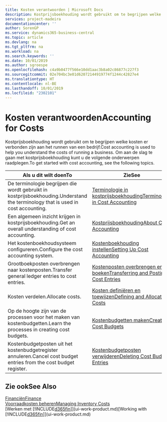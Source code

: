 ```yaml
---
title: Kosten verantwoorden | Microsoft Docs
description: Kostprijsboekhouding wordt gebruikt om te begrijpen welke kosten er verbonden zijn aan het runnen van een bedrijf. Om aan de slag te gaan met kostprijsboekhouding kunt u de volgende onderwerpen raadplegen.
services: project-madeira
documentationcenter: ''
author: SorenGP
ms.service: dynamics365-business-central
ms.topic: article
ms.devlang: na
ms.tgt_pltfrm: na
ms.workload: na
ms.search.keywords: ''
ms.date: 10/01/2019
ms.author: sgroespe
ms.openlocfilehash: c4a9b0477f566e10dd1aac3b8a02c86877c227f3
ms.sourcegitcommit: 02e704bc3e01d62072144919774f1244c42827e4
ms.translationtype: HT
ms.contentlocale: nl-BE
ms.lasthandoff: 10/01/2019
ms.locfileid: "2302101"
---
```

# <a name="accounting-for-costs"></a><span data-ttu-id="c554c-104">Kosten verantwoorden</span><span class="sxs-lookup"><span data-stu-id="c554c-104">Accounting for Costs</span></span>
<span data-ttu-id="c554c-105">Kostprijsboekhouding wordt gebruikt om te begrijpen welke kosten er verbonden zijn aan het runnen van een bedrijf.</span><span class="sxs-lookup"><span data-stu-id="c554c-105">Cost accounting is used to help you understand the costs of running a business.</span></span> <span data-ttu-id="c554c-106">Om aan de slag te gaan met kostprijsboekhouding kunt u de volgende onderwerpen raadplegen.</span><span class="sxs-lookup"><span data-stu-id="c554c-106">To get started with cost accounting, see the following topics.</span></span>  

|<span data-ttu-id="c554c-107">Als u dit wilt doen</span><span class="sxs-lookup"><span data-stu-id="c554c-107">To</span></span>|<span data-ttu-id="c554c-108">Zie</span><span class="sxs-lookup"><span data-stu-id="c554c-108">See</span></span>|  
|--------|---------|  
|<span data-ttu-id="c554c-109">De terminologie begrijpen die wordt gebruikt in kostprijsboekhouding.</span><span class="sxs-lookup"><span data-stu-id="c554c-109">Understand the terminology that is used in cost accounting.</span></span>|[<span data-ttu-id="c554c-110">Terminologie in kostprijsboekhouding</span><span class="sxs-lookup"><span data-stu-id="c554c-110">Terminology in Cost Accounting</span></span>](finance-terminology-in-cost-accounting.md)|  
|<span data-ttu-id="c554c-111">Een algemeen inzicht krijgen in kostprijsboekhouding.</span><span class="sxs-lookup"><span data-stu-id="c554c-111">Get an overall understanding of cost accounting.</span></span>|[<span data-ttu-id="c554c-112">Kostprijsboekhouding</span><span class="sxs-lookup"><span data-stu-id="c554c-112">About Cost Accounting</span></span>](finance-about-cost-accounting.md)|  
|<span data-ttu-id="c554c-113">Het kostenboekhoudsysteem configureren.</span><span class="sxs-lookup"><span data-stu-id="c554c-113">Configure the cost accounting system.</span></span>|[<span data-ttu-id="c554c-114">Kostenboekhouding instellen</span><span class="sxs-lookup"><span data-stu-id="c554c-114">Setting Up Cost Accounting</span></span>](finance-set-up-cost-accounting.md)|  
|<span data-ttu-id="c554c-115">Grootboekposten overbrengen naar kostenposten.</span><span class="sxs-lookup"><span data-stu-id="c554c-115">Transfer general ledger entries to cost entries.</span></span>|[<span data-ttu-id="c554c-116">Kostenposten overbrengen en boeken</span><span class="sxs-lookup"><span data-stu-id="c554c-116">Transferring and Posting Cost Entries</span></span>](finance-transfer-and-post-cost-entries.md)|  
|<span data-ttu-id="c554c-117">Kosten verdelen.</span><span class="sxs-lookup"><span data-stu-id="c554c-117">Allocate costs.</span></span>|[<span data-ttu-id="c554c-118">Kosten definiëren en toewijzen</span><span class="sxs-lookup"><span data-stu-id="c554c-118">Defining and Allocating Costs</span></span>](finance-define-and-allocate-costs.md)|  
|<span data-ttu-id="c554c-119">Op de hoogte zijn van de processen voor het maken van kostenbudgetten.</span><span class="sxs-lookup"><span data-stu-id="c554c-119">Learn the processes in creating cost budgets.</span></span>|[<span data-ttu-id="c554c-120">Kostenbudgetten maken</span><span class="sxs-lookup"><span data-stu-id="c554c-120">Creating Cost Budgets</span></span>](finance-create-cost-budgets.md)|
|<span data-ttu-id="c554c-121">Kostenbudgetposten uit het kostenbudgetregister annuleren.</span><span class="sxs-lookup"><span data-stu-id="c554c-121">Cancel cost budget entries from the cost budget register.</span></span>|[<span data-ttu-id="c554c-122">Kostenbudgetposten verwijderen</span><span class="sxs-lookup"><span data-stu-id="c554c-122">Deleting Cost Budget Entries</span></span>](finance-how-to-delete-cost-budget-entries.md)| 


## <a name="see-also"></a><span data-ttu-id="c554c-123">Zie ook</span><span class="sxs-lookup"><span data-stu-id="c554c-123">See Also</span></span>  
[<span data-ttu-id="c554c-124">Financiën</span><span class="sxs-lookup"><span data-stu-id="c554c-124">Finance</span></span>](finance.md)  
[<span data-ttu-id="c554c-125">Voorraadkosten beheren</span><span class="sxs-lookup"><span data-stu-id="c554c-125">Managing Inventory Costs</span></span>](finance-manage-inventory-costs.md)  
<span data-ttu-id="c554c-126">[Werken met [!INCLUDE[d365fin](includes/d365fin_md.md)]](ui-work-product.md)</span><span class="sxs-lookup"><span data-stu-id="c554c-126">[Working with [!INCLUDE[d365fin](includes/d365fin_md.md)]](ui-work-product.md)</span></span>
